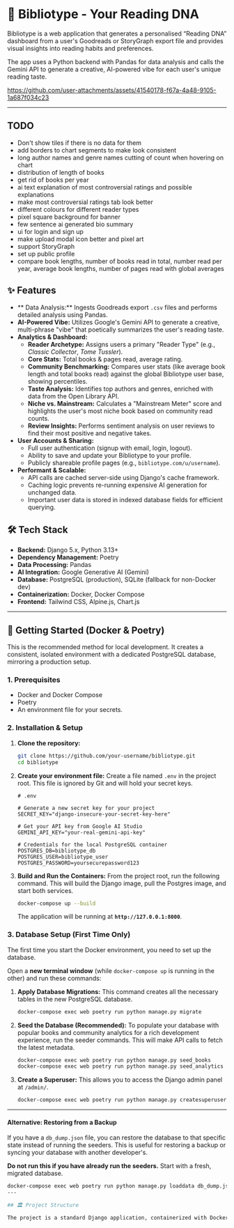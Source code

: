 # 🧬 Bibliotype - Your Reading DNA

Bibliotype is a web application that generates a personalised “Reading DNA” dashboard from a user's Goodreads or StoryGraph export file and provides visual insights into reading habits and preferences.

The app uses a Python backend with Pandas for data analysis and calls the Gemini API to generate a creative, AI-powered vibe for each user's unique reading taste.

https://github.com/user-attachments/assets/41540178-f67a-4a48-9105-1a687f034c23


---



## TODO

- Don't show tiles if there is no data for them
- add borders to chart segments to make look consistent
- long author names and genre names cutting of count when hovering on chart
- distribution of length of books
- get rid of books per year
- ai text explanation of most controversial ratings and possible explanations
- make most controversial ratings tab look better
- different colours for different reader types
- pixel square background for banner
- few sentence ai generated bio summary
- ui for login and sign up
- make upload modal icon better and pixel art
- support StoryGraph
- set up public profile
- compare book lengths, number of books read in total, number read per year, average book lengths, number of pages read with global averages
  
## ✨ Features

- ** Data Analysis:** Ingests Goodreads export `.csv` files and performs detailed analysis using Pandas.
- **AI-Powered Vibe:** Utilizes Google's Gemini API to generate a creative, multi-phrase "vibe" that poetically summarizes the user's reading taste.
- **Analytics & Dashboard:**
  - **Reader Archetype:** Assigns users a primary "Reader Type" (e.g., *Classic Collector*, *Tome Tussler*).
  - **Core Stats:** Total books & pages read, average rating.
  - **Community Benchmarking:** Compares user stats (like average book length and total books read) against the global Bibliotype user base, showing percentiles.
  - **Taste Analysis:** Identifies top authors and genres, enriched with data from the Open Library API.
  - **Niche vs. Mainstream:** Calculates a "Mainstream Meter" score and highlights the user's most niche book based on community read counts.
  - **Review Insights:** Performs sentiment analysis on user reviews to find their most positive and negative takes.
- **User Accounts & Sharing:**
  - Full user authentication (signup with email, login, logout).
  - Ability to save and update your Bibliotype to your profile.
  - Publicly shareable profile pages (e.g., `bibliotype.com/u/username`).
- **Performant & Scalable:**
  - API calls are cached server-side using Django's cache framework.
  - Caching logic prevents re-running expensive AI generation for unchanged data.
  - Important user data is stored in indexed database fields for efficient querying.

## 🛠️ Tech Stack

- **Backend:** Django 5.x, Python 3.13+
- **Dependency Management:** Poetry
- **Data Processing:** Pandas
- **AI Integration:** Google Generative AI (Gemini)
- **Database:** PostgreSQL (production), SQLite (fallback for non-Docker dev)
- **Containerization:** Docker, Docker Compose
- **Frontend:** Tailwind CSS, Alpine.js, Chart.js

---

## 🚀 Getting Started (Docker & Poetry)

This is the recommended method for local development. It creates a consistent, isolated environment with a dedicated PostgreSQL database, mirroring a production setup.

### 1. Prerequisites

- Docker and Docker Compose
- Poetry
- An environment file for your secrets.

### 2. Installation & Setup

1.  **Clone the repository:**
    ```bash
    git clone https://github.com/your-username/bibliotype.git
    cd bibliotype
    ```

2.  **Create your environment file:**
    Create a file named `.env` in the project root. This file is ignored by Git and will hold your secret keys.
    ```env
    # .env

    # Generate a new secret key for your project
    SECRET_KEY="django-insecure-your-secret-key-here"

    # Get your API key from Google AI Studio
    GEMINI_API_KEY="your-real-gemini-api-key"

    # Credentials for the local PostgreSQL container
    POSTGRES_DB=bibliotype_db
    POSTGRES_USER=bibliotype_user
    POSTGRES_PASSWORD=yoursecurepassword123
    ```

3.  **Build and Run the Containers:**
    From the project root, run the following command. This will build the Django image, pull the Postgres image, and start both services.
    ```bash
    docker-compose up --build
    ```
    The application will be running at **`http://127.0.0.1:8000`**.
    
### 3. Database Setup (First Time Only)

The first time you start the Docker environment, you need to set up the database.

Open a **new terminal window** (while `docker-compose up` is running in the other) and run these commands:

1.  **Apply Database Migrations:**
    This command creates all the necessary tables in the new PostgreSQL database.
    ```bash
    docker-compose exec web poetry run python manage.py migrate
    ```

2.  **Seed the Database (Recommended):**
    To populate your database with popular books and community analytics for a rich development experience, run the seeder commands. This will make API calls to fetch the latest metadata.
    ```bash
    docker-compose exec web poetry run python manage.py seed_books
    docker-compose exec web poetry run python manage.py seed_analytics
    ```

3.  **Create a Superuser:**
    This allows you to access the Django admin panel at `/admin/`.
    ```bash
    docker-compose exec web poetry run python manage.py createsuperuser
    ```

---
#### Alternative: Restoring from a Backup

If you have a `db_dump.json` file, you can restore the database to that specific state instead of running the seeders. This is useful for restoring a backup or syncing your database with another developer's.

**Do not run this if you have already run the seeders.** Start with a fresh, migrated database.

```bash
docker-compose exec web poetry run python manage.py loaddata db_dump.json
---

## 🏛️ Project Structure

The project is a standard Django application, containerized with Docker.
